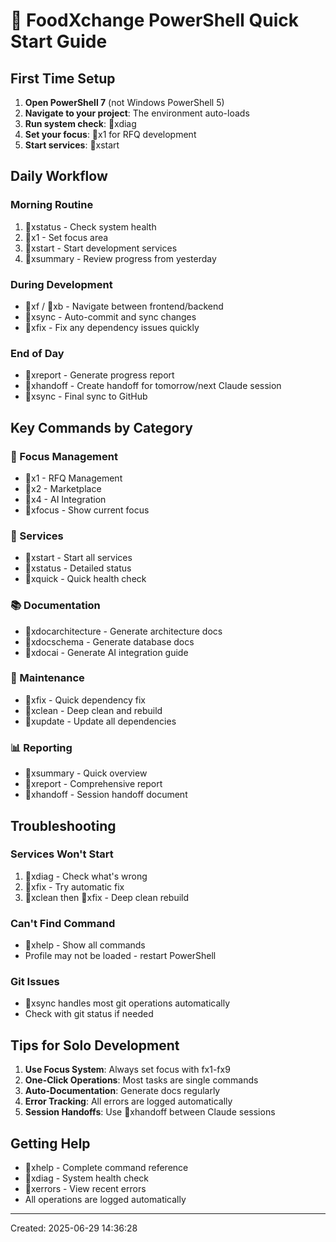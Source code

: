 # 🚀 FoodXchange PowerShell Quick Start Guide

## First Time Setup

1. **Open PowerShell 7** (not Windows PowerShell 5)
2. **Navigate to your project**: The environment auto-loads
3. **Run system check**: xdiag
4. **Set your focus**: x1 for RFQ development
5. **Start services**: xstart

## Daily Workflow

### Morning Routine
1. xstatus - Check system health
2. x1 - Set focus area  
3. xstart - Start development services
4. xsummary - Review progress from yesterday

### During Development
- xf / xb - Navigate between frontend/backend
- xsync - Auto-commit and sync changes
- xfix - Fix any dependency issues quickly

### End of Day
- xreport - Generate progress report
- xhandoff - Create handoff for tomorrow/next Claude session
- xsync - Final sync to GitHub

## Key Commands by Category

### 🎯 Focus Management
- x1 - RFQ Management  
- x2 - Marketplace
- x4 - AI Integration
- xfocus - Show current focus

### 🚀 Services  
- xstart - Start all services
- xstatus - Detailed status
- xquick - Quick health check

### 📚 Documentation
- xdocarchitecture - Generate architecture docs
- xdocschema - Generate database docs
- xdocai - Generate AI integration guide

### 🔧 Maintenance
- xfix - Quick dependency fix
- xclean - Deep clean and rebuild
- xupdate - Update all dependencies

### 📊 Reporting
- xsummary - Quick overview
- xreport - Comprehensive report  
- xhandoff - Session handoff document

## Troubleshooting

### Services Won't Start
1. xdiag - Check what's wrong
2. xfix - Try automatic fix
3. xclean then xfix - Deep clean rebuild

### Can't Find Command
- xhelp - Show all commands
- Profile may not be loaded - restart PowerShell

### Git Issues
- xsync handles most git operations automatically
- Check with git status if needed

## Tips for Solo Development

1. **Use Focus System**: Always set focus with fx1-fx9
2. **One-Click Operations**: Most tasks are single commands
3. **Auto-Documentation**: Generate docs regularly  
4. **Error Tracking**: All errors are logged automatically
5. **Session Handoffs**: Use xhandoff between Claude sessions

## Getting Help

- xhelp - Complete command reference
- xdiag - System health check  
- xerrors - View recent errors
- All operations are logged automatically

---
Created: 2025-06-29 14:36:28
